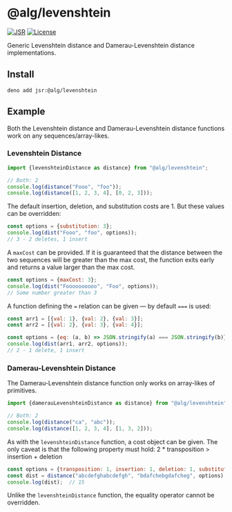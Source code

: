 # @alg/levenshtein

[![JSR](https://jsr.io/badges/@alg/levenshtein)](https://jsr.io/@alg/levenshtein)
[![License](https://img.shields.io/badge/MIT-green?label=license)](https://github.com/alg-js/levenshtein/blob/main/LICENSE)

Generic Levenshtein distance and Damerau-Levenshtein distance implementations.

## Install

```
deno add jsr:@alg/levenshtein
```

## Example

Both the Levenshtein distance and Damerau-Levenshtein distance functions work on
any sequences/array-likes.

### Levenshtein Distance

```javascript
import {levenshteinDistance as distance} from "@alg/levenshtein";

// Both: 2
console.log(distance("Fooo", "foo"));  
console.log(distance([1, 2, 3, 4], [0, 2, 3]));
```

The default insertion, deletion, and substitution costs are 1. But these values
can be overridden:

```javascript
const options = {substitution: 3};
console.log(dist("Fooo", "foo", options));
// 3 - 2 deletes, 1 insert
```

A `maxCost` can be provided. If it is guaranteed that the distance between the
two sequences will be greater than the max cost, the function exits early and
returns a value larger than the max cost.

```javascript
const options = {maxCost: 3};
console.log(dist("Foooooooooo", "Foo", options));
// Some number greater than 3
```

A function defining the `=` relation can be given — by default `===` is used:

```javascript
const arr1 = [{val: 1}, {val: 2}, {val: 3}];
const arr2 = [{val: 2}, {val: 3}, {val: 4}];

const options = {eq: (a, b) => JSON.stringify(a) === JSON.stringify(b)};
console.log(dist(arr1, arr2, options));
// 2 - 1 delete, 1 insert
```

### Damerau-Levenshtein Distance

The Damerau-Levenshtein distance function only works on array-likes of
primitives.

```javascript
import {damerauLevenshteinDistance as distance} from "@alg/levenshtein";

// Both: 2
console.log(distance("ca", "abc"));  
console.log(distance([1, 2, 3, 4], [1, 3, 2]));
```

As with the `levenshteinDistance` function, a cost object can be given.
The only caveat is that the following property must hold:
2 * transposition > insertion + deletion

```javascript
const options = {transposition: 1, insertion: 1, deletion: 1, substitution: 2};
const dist = distance("abcdefghabcdefgh", "bdafchebgdafcheg", options);
console.log(dist);  // 15
```

Unlike the `levenshteinDistance` function, the equality operator cannot be
overridden.
